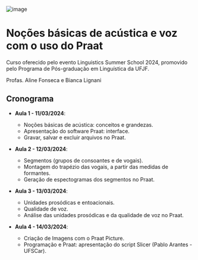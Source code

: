 ![image](https://github.com/Alineafon/Curso-Praat---LIS-UFJF-2024-/assets/63132876/3deb01c1-bb6a-4ef4-b367-1ca4774aa129)

# Noções básicas de acústica e voz com o uso do Praat
Curso oferecido pelo evento Linguistics Summer School 2024, promovido pelo Programa de Pós-graduação em Linguística da UFJF.

Profas. Aline Fonseca e Bianca Lignani

## Cronograma
- **Aula 1 - 11/03/2024**:
     - Noções básicas de acústica: conceitos e grandezas.
     - Apresentação do software Praat: interface.
     - Gravar, salvar e excluir arquivos no Praat.

- **Aula 2 - 12/03/2024**:
    - Segmentos (grupos de consoantes e de vogais).
    - Montagem do trapézio das vogais, a partir das medidas de formantes.
    - Geração de espectogramas dos segmentos no Praat.
      
- **Aula 3 - 13/03/2024**:
   - Unidades prosódicas e entoacionais.
   - Qualidade de voz.
   - Análise das unidades prosódicas e da qualidade de voz no Praat.

- **Aula 4 - 14/03/2024**:
    - Criação de Imagens com o Praat Picture.
    - Programação e Praat: apresentação do script Slicer (Pablo Arantes - UFSCar).

